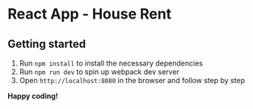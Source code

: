 # React App - House Rent

## Getting started
1. Run `npm install` to install the necessary dependencies
2. Run `npm run dev` to spin up webpack dev server
3. Open `http://localhost:8080` in the browser and follow step by step

**Happy coding!**